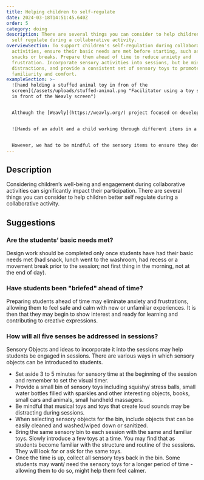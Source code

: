 ```yaml
---
title: Helping children to self-regulate
date: 2024-03-18T14:51:45.640Z
order: 5
category: doing
description: There are several things you can consider to help children better
  self regulate during a collaborative activity.
overviewSection: To support children's self-regulation during collaborative
  activities, ensure their basic needs are met before starting, such as having
  snacks or breaks. Prepare them ahead of time to reduce anxiety and
  frustration. Incorporate sensory activities into sessions, but be mindful of
  distractions, and provide a consistent set of sensory toys to promote
  familiarity and comfort.
exampleSection: >-
  ![hand holding a stuffed animal toy in fron of the
  screen](/assets/uploads/stuffed-animal.png "Facilitator using a toy squirrel
  in front of the Weavly screen")


  Although the [Weavly](https://weavly.org/) project focused on developing a digital coding environment, in most of our sessions we included various sensory items, such as stuffed animal toys as the characters of our coding challenges and stories, large building blocks for analog block-based programming, or other printed images, and sensory toys. These items proved helpful in our communication with children, helping them better understand the tasks and be more engaged. As a result, they were able to better self-regulate during the activity. Offering access to preferred toys at the session's end helped some students maintain focus throughout the session. 


  ![Hands of an adult and a child working through different items in a sensory bin](/assets/uploads/sensory-bin.png "An adult and a child are exploring different items in a sensory bin")


  However, we had to be mindful of the sensory items to ensure they don't negatively impact participants' engagement. For example, once, when using a stuffed animal snake, it frightened one of our participants and resulted in the participant isolating themselves from the session. Another time, presenting children with a box of sensory items with various attributes like different colors, textures, sizes, smells, and sounds led to overstimulation of senses for some participants, and we had to remove the bin to help kids concentrate on the main activities.
---
```

## Description

Considering children’s well-being and engagement during collaborative activities can significantly impact their participation. There are several things you can consider to help children better self regulate during a collaborative activity.

## Suggestions

### Are the students’ basic needs met?

Design work should be completed only once students have had their basic needs met (had snack, lunch went to the washroom, had recess or a movement break prior to the session; not first thing in the morning, not at the end of day). 

### Have students been "briefed" ahead of time?

Preparing students ahead of time may eliminate anxiety and frustrations, allowing them to feel safe and calm with new or unfamiliar experiences. It is then that they may begin to show interest and ready for learning and contributing to creative expressions.

### How will all five senses be addressed in sessions?

Sensory Objects and ideas to incorporate it into the sessions may help students be engaged in sessions. There are various ways in which sensory objects can be introduced to students.

* Set aside 3 to 5 minutes for sensory time at the beginning of the session and remember to set the visual timer.
* Provide a small bin of sensory toys including squishy/ stress balls, small water bottles filled with sparkles and other interesting objects, books, small cars and animals, small handheld massagers. 
* Be mindful that musical toys and toys that create loud sounds may be distracting during sessions. 
* When selecting sensory objects for the bin, include objects that can be easily cleaned and washed/wiped down or sanitized.  
* Bring the same sensory bin to each session with the same and familiar toys. Slowly introduce a few toys at a time. You may find that as students become familiar with the structure and routine of the sessions. They will look for or ask for the same toys.
* Once the time is up, collect all sensory toys back in the bin. Some students may want/ need the sensory toys for a longer period of time - allowing them to do so, might help them feel calmer.
